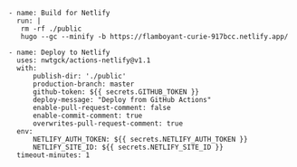     - name: Build for Netlify
      run: |
       rm -rf ./public
       hugo --gc --minify -b https://flamboyant-curie-917bcc.netlify.app/
       
    - name: Deploy to Netlify
      uses: nwtgck/actions-netlify@v1.1
      with:
          publish-dir: './public'
          production-branch: master
          github-token: ${{ secrets.GITHUB_TOKEN }}
          deploy-message: "Deploy from GitHub Actions"
          enable-pull-request-comment: false
          enable-commit-comment: true
          overwrites-pull-request-comment: true
      env:
          NETLIFY_AUTH_TOKEN: ${{ secrets.NETLIFY_AUTH_TOKEN }}
          NETLIFY_SITE_ID: ${{ secrets.NETLIFY_SITE_ID }}
      timeout-minutes: 1

